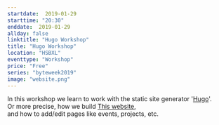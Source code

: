 ```yaml
---
startdate:  2019-01-29
starttime: "20:30"
enddate:  2019-01-29
allday: false
linktitle: "Hugo Workshop"
title: "Hugo Workshop"
location: "HSBXL"
eventtype: "Workshop"
price: "Free"
series: "byteweek2019"
image: "website.png"
--- 
```


In this workshop we learn to work with the static site generator '[Hugo](https://gohugo.io)'.  
Or more precise, how we build [This website](/projects/website),  
and how to add/edit pages like events, projects, etc.
